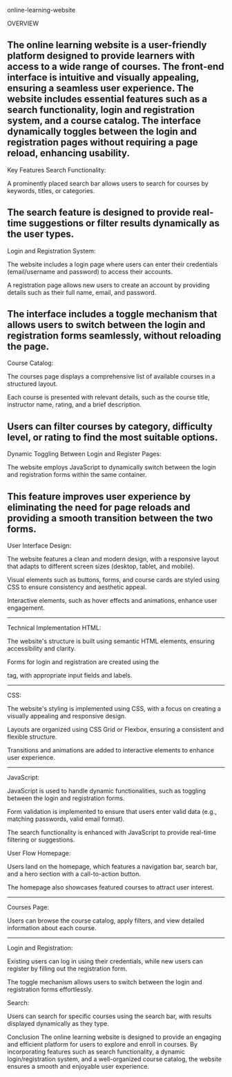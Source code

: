 online-learning-website

OVERVIEW

The online learning website is a user-friendly platform designed to provide learners with access to a wide range of courses. The front-end interface is intuitive and visually appealing, ensuring a seamless user experience. The website includes essential features such as a search functionality, login and registration system, and a course catalog. The interface dynamically toggles between the login and registration pages without requiring a page reload, enhancing usability.
---------------------------------------------------------------------------------------------------------------------------------------------------------------------------

Key Features
Search Functionality:

A prominently placed search bar allows users to search for courses by keywords, titles, or categories.

The search feature is designed to provide real-time suggestions or filter results dynamically as the user types.
----------------------------------------------------------------------------------------------------------------------------------------------------------------------------
Login and Registration System:

The website includes a login page where users can enter their credentials (email/username and password) to access their accounts.

A registration page allows new users to create an account by providing details such as their full name, email, and password.

The interface includes a toggle mechanism that allows users to switch between the login and registration forms seamlessly, without reloading the page.
-----------------------------------------------------------------------------------------------------------------------------------------------------------------------------
Course Catalog:

The courses page displays a comprehensive list of available courses in a structured layout.

Each course is presented with relevant details, such as the course title, instructor name, rating, and a brief description.

Users can filter courses by category, difficulty level, or rating to find the most suitable options.
-----------------------------------------------------------------------------------------------------------------------------------------------------------------------------
Dynamic Toggling Between Login and Register Pages:

The website employs JavaScript to dynamically switch between the login and registration forms within the same container.

This feature improves user experience by eliminating the need for page reloads and providing a smooth transition between the two forms.
-----------------------------------------------------------------------------------------------------------------------------------------------------------------------------
User Interface Design:

The website features a clean and modern design, with a responsive layout that adapts to different screen sizes (desktop, tablet, and mobile).

Visual elements such as buttons, forms, and course cards are styled using CSS to ensure consistency and aesthetic appeal.

Interactive elements, such as hover effects and animations, enhance user engagement.

-----------------------------------------------------------------------------------------------------------------------------------------------------------------------------
Technical Implementation
HTML:

The website's structure is built using semantic HTML elements, ensuring accessibility and clarity.

Forms for login and registration are created using the <form> tag, with appropriate input fields and labels.

-----------------------------------------------------------------------------------------------------------------------------------------------------------------------------
CSS:

The website's styling is implemented using CSS, with a focus on creating a visually appealing and responsive design.

Layouts are organized using CSS Grid or Flexbox, ensuring a consistent and flexible structure.

Transitions and animations are added to interactive elements to enhance user experience.

-----------------------------------------------------------------------------------------------------------------------------------------------------------------------------
JavaScript:

JavaScript is used to handle dynamic functionalities, such as toggling between the login and registration forms.

Form validation is implemented to ensure that users enter valid data (e.g., matching passwords, valid email format).

The search functionality is enhanced with JavaScript to provide real-time filtering or suggestions.

User Flow
Homepage:

Users land on the homepage, which features a navigation bar, search bar, and a hero section with a call-to-action button.

The homepage also showcases featured courses to attract user interest.

-----------------------------------------------------------------------------------------------------------------------------------------------------------------------------
Courses Page:

Users can browse the course catalog, apply filters, and view detailed information about each course.

-----------------------------------------------------------------------------------------------------------------------------------------------------------------------------
Login and Registration:

Existing users can log in using their credentials, while new users can register by filling out the registration form.

The toggle mechanism allows users to switch between the login and registration forms effortlessly.

Search:

Users can search for specific courses using the search bar, with results displayed dynamically as they type.

Conclusion
The online learning website is designed to provide an engaging and efficient platform for users to explore and enroll in courses. By incorporating features such as search functionality, a dynamic login/registration system, and a well-organized course catalog, the website ensures a smooth and enjoyable user experience.

